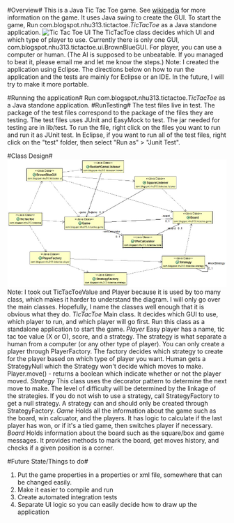 #Overview#
This is a Java Tic Tac Toe game. See [wikipedia](http://en.wikipedia.org/wiki/Tic-tac-toe) for more information on the game. It uses Java swing to create the GUI. To start the game, Run com.blogspot.nhu313.tictactoe.*TicTacToe* as a Java standone application. 
![Tic Tac Toe UI](./tictactoe_ui.jpg)
The TicTacToe class decides which UI and which type of player to use. Currently there is only one GUI, com.blogspot.nhu313.tictactoe.ui.BrownBlueGUI. For player, you can use a computer or human. (The AI is supposed to be unbeatable. If you managed to beat it, please email me and let me know the steps.)
Note: I created the application using Eclipse. The directions below on how to run the application and the tests are mainly for Eclipse or an IDE. In the future, I will try to make it more portable. 

#Running the application#
Run com.blogspot.nhu313.tictactoe.*TicTacToe* as a Java standone application. 
#RunTesting#
The test files live in test. The package of the test files correspond to the package of the files they are testing. The test files uses JUnit and EasyMock to test. The jar needed for testing are in lib/test. 
To run the file, right click on the files you want to run and run it as JUnit test. In Eclipse, if you want to run all of the test files, right click on the "test" folder, then select "Run as" > "Junit Test". 

#Class Design#
![Class diagram](./tictactoe_class_diagram.jpg)
Note: I took out TicTacToeValue and Player because it is used by too many class, which makes it harder to understand the diagram. I will only go over the main classes. Hopefully, I name the classes well enough that it is obvious what they do. 
*TicTacToe*
Main class. It decides which GUI to use, which player to run, and which player will go first. Run this class as a standalone application to start the game.
*Player*
Easy player has a name, tic tac toe value (X or O), score, and a strategy. The strategy is what separate a human from a computer (or any other type of player). You can only create a player through PlayerFactory. The factory decides which strategy to create for the player based on which type of player you want. 
Human gets a StrategyNull which the Strategy won't decide which moves to make. 
Player.move() - returns a boolean which indicate whether or not the player moved.
*Strategy*
This class uses the decorator pattern to determine the next move to make. The level of difficulty will be determined by the linkage of the strategies. If you do not wish to use a strategy, call StrategyFactory to get a null strategy. A strategy can and should only be created through StrategyFactory.
*Game*
Holds all the information about the game such as the board, win calcuator, and the players. It has logic to calculate if the last player has won, or if it's a tied game, then switches player if necessary. 
*Board*
Holds information about the board such as the square/box and game messages. It provides methods to mark the board, get moves history, and checks if a given position is a corner. 

#Future State/Things to do#
1. Put the game properties in a properties or xml file, somewhere that can be changed easily. 
2. Make it easier to compile and run
3. Create automated integration tests
4. Separate UI logic so you can easily decide how to draw up the application